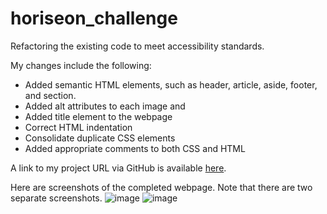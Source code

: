 # horiseon_challenge
Refactoring the existing code to meet accessibility standards. 

My changes include the following:
- Added semantic HTML elements, such as header, article, aside, footer, and section.
- Added alt attributes to each image and 
- Added title element to the webpage 
- Correct HTML indentation
- Consolidate duplicate CSS elements
- Added appropriate comments to both CSS and HTML

A link to my project URL via GitHub is available [here](https://lexiehansen.github.io/horiseon_challenge/).

Here are screenshots of the completed webpage. Note that there are two separate screenshots.
![image](https://user-images.githubusercontent.com/72775548/97826092-e4337780-1c7d-11eb-893d-631a73019b7b.png)
![image](https://user-images.githubusercontent.com/72775548/97826112-f1e8fd00-1c7d-11eb-884e-d987860b3f3e.png)

